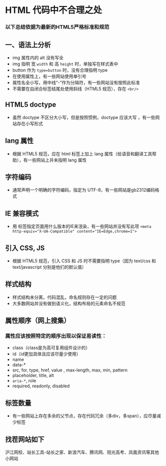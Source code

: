 # HTML 代码中不合理之处

### 以下总结依据为最新的HTML5严格标准和规范

## 一、语法上分析
* img 属性内的 alt 没有写全
* img 指明 宽 `width` 和 高 `height` 时，单独写在样式表中
* button 作为 `type=button` 时，没有合理指明 type
* 在使用属性上，有一些网站使用单引号
* 属性名全小写，用中线“-”作为分隔符，有一些网站没有按照此标准
* 不需要在自闭合标签结尾处使用斜线（HTML5 规范），存在 `<br/>`

## HTML5 doctype
* 虽然 doctype 不区分大小写，但是按照惯例，doctype 应该大写
  <!DOCTYPE html>，有一些网站存在小写形式

## lang 属性
* 根据 HTML5 规范，应在 html 标签上加上 lang 属性（给语音和翻译工具帮助），有一些网站上并未指明 lang 属性

## 字符编码
* 通常声明一个明确的字符编码，指定为 UTF-8，有一些网站是gb2312编码格式

## IE 兼容模式
* 用 <meta> 标签指定页面用什么版本的IE来渲染，有一些网站并没有写此项
 `<meta http-equiv="X-UA-Compatible" content="IE=Edge,chrome=1">`

## 引入 CSS, JS
* 根据 HTML5 规范，引入 CSS 和 JS 时不需要指明 type（因为 text/css 和 text/javascript 分别是他们的默认值）

## 样式结构
* 样式结构未分离，代码混乱，命名规则存在一定的问题
* 大多数网站并没有做到语义化，结构布局的元素命名不规范

## 属性顺序（网上搜集）
### 属性应该按照特定的顺序出现以保证易读性：
* class（class是为高可复用组件设计的）
* id（id更加具体且应该尽量少使用）
* name
* data-*
* src, for, type, href, value , max-length, max, min, pattern
* placeholder, title, alt
* `aria-*`, role
* required, readonly, disabled

## 标签数量
* 有一些网站上存在多余的父节点，存在代码冗余（多div，多span），应尽量减少标签

## 找茬网站如下
沪江网校、站长工具-站长之家、新浪汽车、腾讯网、阳光高考、凤凰资讯等其他小网站
